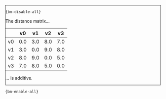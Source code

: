 <div style="border:1px solid black;">

`{bm-disable-all}`

The distance matrix...

<table>
<thead><tr>
<th></th>
<th>v0</th>
<th>v1</th>
<th>v2</th>
<th>v3</th>
</tr></thead>
<tbody>
<tr>
<td>v0</td>
<td>0.0</td>
<td>3.0</td>
<td>8.0</td>
<td>7.0</td>
</tr>
<tr>
<td>v1</td>
<td>3.0</td>
<td>0.0</td>
<td>9.0</td>
<td>8.0</td>
</tr>
<tr>
<td>v2</td>
<td>8.0</td>
<td>9.0</td>
<td>0.0</td>
<td>5.0</td>
</tr>
<tr>
<td>v3</td>
<td>7.0</td>
<td>8.0</td>
<td>5.0</td>
<td>0.0</td>
</tr>
</tbody>
</table>

... is additive.

</div>

`{bm-enable-all}`

